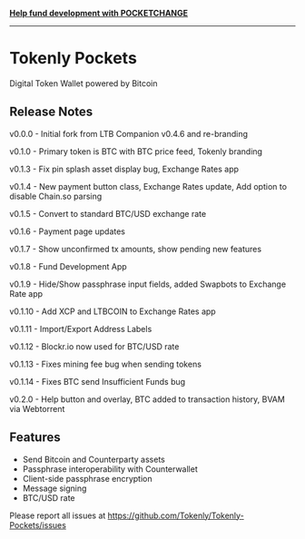__[Help fund development with POCKETCHANGE](http://swapbot.tokenly.com/public/loon3/f769ae27-43c7-4fc9-93ab-126a1737930a)__

---

# Tokenly Pockets

Digital Token Wallet powered by Bitcoin

## Release Notes

v0.0.0 - Initial fork from LTB Companion v0.4.6 and re-branding

v0.1.0 - Primary token is BTC with BTC price feed, Tokenly branding 

v0.1.3 - Fix pin splash asset display bug, Exchange Rates app

v0.1.4 - New payment button class, Exchange Rates update, Add option to disable Chain.so parsing

v0.1.5 - Convert to standard BTC/USD exchange rate

v0.1.6 - Payment page updates

v0.1.7 - Show unconfirmed tx amounts, show pending new features

v0.1.8 - Fund Development App

v0.1.9 - Hide/Show passphrase input fields, added Swapbots to Exchange Rate app

v0.1.10 - Add XCP and LTBCOIN to Exchange Rates app

v0.1.11 - Import/Export Address Labels

v0.1.12 - Blockr.io now used for BTC/USD rate

v0.1.13 - Fixes mining fee bug when sending tokens

v0.1.14 - Fixes BTC send Insufficient Funds bug

v0.2.0 - Help button and overlay, BTC added to transaction history, BVAM via Webtorrent

## Features

- Send Bitcoin and Counterparty assets
- Passphrase interoperability with Counterwallet
- Client-side passphrase encryption
- Message signing
- BTC/USD rate

Please report all issues at https://github.com/Tokenly/Tokenly-Pockets/issues
